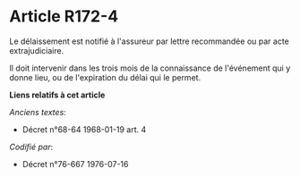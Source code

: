 # Article R172-4

Le délaissement est notifié à l'assureur par lettre recommandée ou par acte extrajudiciaire.

Il doit intervenir dans les trois mois de la connaissance de l'événement qui y donne lieu, ou de l'expiration du délai qui le
permet.

**Liens relatifs à cet article**

_Anciens textes_:

  - Décret n°68-64 1968-01-19 art. 4

_Codifié par_:

  - Décret n°76-667 1976-07-16

